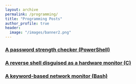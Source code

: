 ```yaml
---
layout: archive
permalink: /programming/
title: "Programming Posts"
author_profile: true
header:
  image: "/images/banner2.png"
---
```





### [A password strength checker (PowerShell)](https://holstrater.github.io/pwstrength.ps1/)

### [A reverse shell disguised as a hardware monitor (C)](https://holstrater.github.io/maccheck.c/)

### [A keyword-based network monitor (Bash)](https://holstrater.github.io/dlp.sh/)
